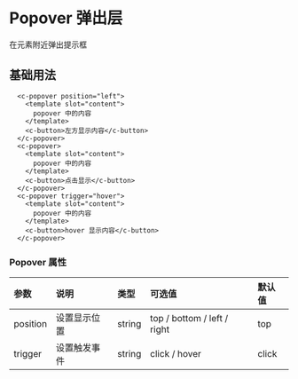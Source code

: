 # Popover 弹出层
在元素附近弹出提示框
## 基础用法
<ClientOnly>
  <popover-demo></popover-demo>
</ClientOnly>

```vue
  <c-popover position="left">
    <template slot="content">
      popover 中的内容
    </template>
    <c-button>左方显示内容</c-button>
  </c-popover>
  <c-popover>
    <template slot="content">
      popover 中的内容
    </template>
    <c-button>点击显示</c-button>
  </c-popover>
  <c-popover trigger="hover">
    <template slot="content">
      popover 中的内容
    </template>
    <c-button>hover 显示内容</c-button>
  </c-popover>
```

### Popover 属性
| 参数              | 说明             | 类型    | 可选值                   | 默认值  |
| :------------    | :--------------- | :------ | :---------- | :------ |
| position        | 设置显示位置             | string  | top / bottom / left / right | top |
| trigger         | 设置触发事件             | string | click / hover | click |